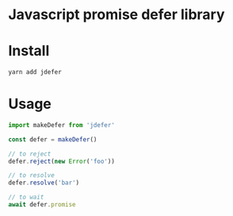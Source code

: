 # Javascript promise defer library

# Install

```bash
yarn add jdefer
```

# Usage

```typescript
import makeDefer from 'jdefer'

const defer = makeDefer()

// to reject
defer.reject(new Error('foo'))

// to resolve
defer.resolve('bar')

// to wait
await defer.promise
```
